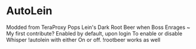 # AutoLein
Modded from TeraProxy
Pops Lein's Dark Root Beer when Boss Enrages ~ My first contribute?
Enabled by default, upon login
To enable or disable 
Whisper !autolein with either On or off.
!rootbeer works as well
